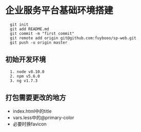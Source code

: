 # 企业服务平台基础环境搭建
```
  git init
  git add README.md
  git commit -m "first commit"
  git remote add origin git@github.com:fuybooo/sp-web.git
  git push -u origin master
```

## 初始开发环境
```
  1. node v8.10.0
  2. npm v5.6.0
  3. ng v1.7.3
```
## 打包需要更改的地方
-  index.html中的title
-  vars.less中的@primary-color
-  必要时换favicon
